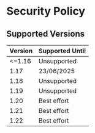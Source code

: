 # Security Policy

## Supported Versions

| Version | Supported Until |
| ------- | --------------- |
| <=1.16  | Unsupported     |
| 1.17    | 23/06/2025      |
| 1.18    | Unsupported     |
| 1.19    | Unsupported     |
| 1.20    | Best effort     |
| 1.21    | Best effort     |
| 1.22    | Best effort     |
